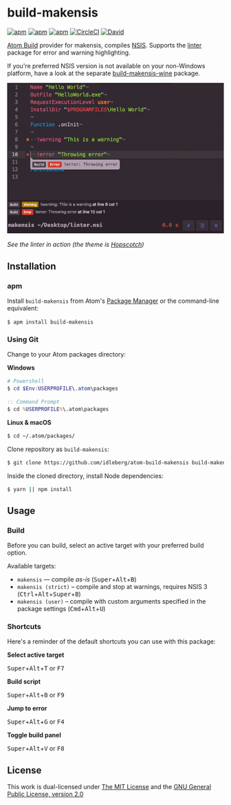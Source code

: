 # build-makensis

[![apm](https://flat.badgen.net/apm/license/build-makensis)](https://atom.io/packages/build-makensis)
[![apm](https://flat.badgen.net/apm/v/build-makensis)](https://atom.io/packages/build-makensis)
[![apm](https://flat.badgen.net/apm/dl/build-makensis)](https://atom.io/packages/build-makensis)
[![CircleCI](https://flat.badgen.net/circleci/github/idleberg/atom-build-makensis)](https://circleci.com/gh/idleberg/atom-build-makensis)
[![David](https://flat.badgen.net/david/dev/idleberg/atom-build-makensis)](https://david-dm.org/idleberg/atom-build-makensis?type=dev)

[Atom Build](https://atombuild.github.io/) provider for makensis, compiles [NSIS](https://nsis.sourceforge.net). Supports the [linter](https://atom.io/packages/linter) package for error and warning highlighting.

If you're preferred NSIS version is not available on your non-Windows platform, have a look at the separate [build-makensis-wine](https://atom.io/packages/build-makensis-wine) package.

![Screenshot](https://raw.githubusercontent.com/idleberg/atom-build-makensis/master/screenshot.png)

*See the linter in action (the theme is [Hopscotch](https://atom.io/packages/hopscotch))*

## Installation

### apm

Install `build-makensis` from Atom's [Package Manager](http://flight-manual.atom.io/using-atom/sections/atom-packages/) or the command-line equivalent:

`$ apm install build-makensis`

### Using Git

Change to your Atom packages directory:

**Windows**

```powershell
# Powershell
$ cd $Env:USERPROFILE\.atom\packages
```

```cmd
:: Command Prompt
$ cd %USERPROFILE%\.atom\packages
```

**Linux & macOS**

```bash
$ cd ~/.atom/packages/
```

Clone repository as `build-makensis`:

```bash
$ git clone https://github.com/idleberg/atom-build-makensis build-makensis
```

Inside the cloned directory, install Node dependencies:

```bash
$ yarn || npm install
```

## Usage

### Build

Before you can build, select an active target with your preferred build option.

Available targets:

* `makensis` — compile *as-is* (<kbd>Super</kbd>+<kbd>Alt</kbd>+<kbd>B</kbd>)
* `makensis (strict)` – compile and stop at warnings, requires NSIS 3 (<kbd>Ctrl</kbd>+<kbd>Alt</kbd>+<kbd>Super</kbd>+<kbd>B</kbd>)
* `makensis (user)` – compile with custom arguments specified in the package settings (<kbd>Cmd</kbd>+<kbd>Alt</kbd>+<kbd>U</kbd>)

### Shortcuts

Here's a reminder of the default shortcuts you can use with this package:

**Select active target**

<kbd>Super</kbd>+<kbd>Alt</kbd>+<kbd>T</kbd> or <kbd>F7</kbd>

**Build script**

<kbd>Super</kbd>+<kbd>Alt</kbd>+<kbd>B</kbd> or <kbd>F9</kbd>

**Jump to error**

<kbd>Super</kbd>+<kbd>Alt</kbd>+<kbd>G</kbd> or <kbd>F4</kbd>

**Toggle build panel**

<kbd>Super</kbd>+<kbd>Alt</kbd>+<kbd>V</kbd> or <kbd>F8</kbd>

## License

This work is dual-licensed under [The MIT License](https://opensource.org/licenses/MIT) and the [GNU General Public License, version 2.0](https://opensource.org/licenses/GPL-2.0)
